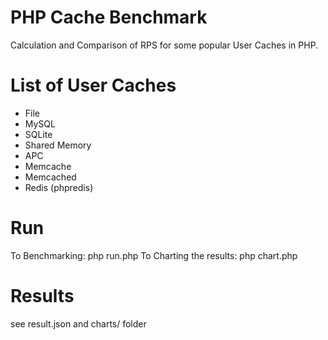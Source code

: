 # PHP Cache Benchmark
Calculation and Comparison of RPS for some popular User Caches in PHP.

# List of User Caches
* File
* MySQL
* SQLite
* Shared Memory
* APC
* Memcache
* Memcached
* Redis (phpredis)

# Run
To Benchmarking:
    php run.php
To Charting the results:
    php chart.php

# Results
see result.json and charts/ folder
